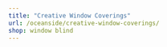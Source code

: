 ```yaml
---
title: "Creative Window Coverings"
url: /oceanside/creative-window-coverings/
shop: window blind
---
```

